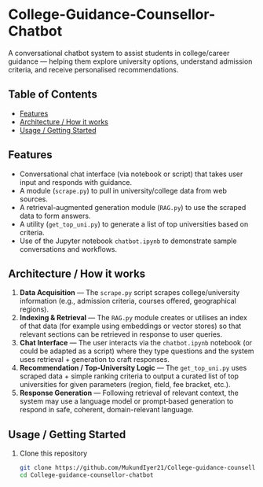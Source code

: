 # College-Guidance-Counsellor-Chatbot

A conversational chatbot system to assist students in college/career guidance — helping them explore university options, understand admission criteria, and receive personalised recommendations.

## Table of Contents
- [Features](#features)  
- [Architecture / How it works](#architecture--how-it-works)  
- [Usage / Getting Started](#usage--getting-started)  


## Features
- Conversational chat interface (via notebook or script) that takes user input and responds with guidance.  
- A module (`scrape.py`) to pull in university/college data from web sources.  
- A retrieval-augmented generation module (`RAG.py`) to use the scraped data to form answers.  
- A utility (`get_top_uni.py`) to generate a list of top universities based on criteria.  
- Use of the Jupyter notebook `chatbot.ipynb` to demonstrate sample conversations and workflows.

## Architecture / How it works
1. **Data Acquisition** — The `scrape.py` script scrapes college/university information (e.g., admission criteria, courses offered, geographical regions).  
2. **Indexing & Retrieval** — The `RAG.py` module creates or utilises an index of that data (for example using embeddings or vector stores) so that relevant sections can be retrieved in response to user queries.  
3. **Chat Interface** — The user interacts via the `chatbot.ipynb` notebook (or could be adapted as a script) where they type questions and the system uses retrieval + generation to craft responses.  
4. **Recommendation / Top-University Logic** — The `get_top_uni.py` uses scraped data + simple ranking criteria to output a curated list of top universities for given parameters (region, field, fee bracket, etc.).  
5. **Response Generation** — Following retrieval of relevant context, the system may use a language model or prompt‐based generation to respond in safe, coherent, domain-relevant language.

## Usage / Getting Started
1. Clone this repository  
   ```bash
   git clone https://github.com/MukundIyer21/College-guidance-counsellor-chatbot.git
   cd College-guidance-counsellor-chatbot

